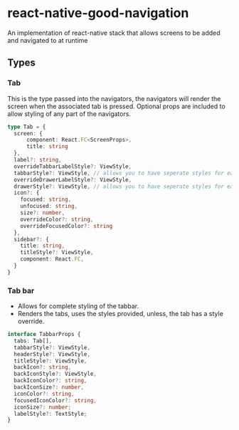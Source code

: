 # react-native-good-navigation
An implementation of react-native stack that allows screens to be added and navigated to at runtime

## Types

### Tab

This is the type passed into the navigators, the navigators will render the screen when the associated tab is pressed. Optional props are included to allow styling of any part of the navigators.

```typescript
type Tab = {
  screen: {
      component: React.FC<ScreenProps>,
      title: string
  },
  label?: string,
  overrideTabbarLabelStyle?: ViewStyle,
  tabbarStyle?: ViewStyle, // allows you to have seperate styles for each tab in tabbar
  overrideDrawerLabelStyle?: ViewStyle, 
  drawerStyle?: ViewStyle, // allows you to have seperate styles for each tab in drawer
  icon?: {
    focused: string,
    unfocused: string,
    size?: number,
    overrideColor?: string, 
    overrideFocusedColor?: string
  },
  sidebar?: {
    title: string,
    titleStyle?: ViewStyle,
    component: React.FC,
  }
}
```

### Tab bar

- Allows for complete styling of the tabbar.
- Renders the tabs, uses the styles provided, unless, the tab has a style override.

```typescript
interface TabbarProps {
  tabs: Tab[],
  tabbarStyle?: ViewStyle,
  headerStyle?: ViewStyle,
  titleStyle?: ViewStyle,
  backIcon?: string,
  backIconStyle?: ViewStyle,
  backIconColor?: string,
  backIconSize?: number,
  iconColor?: string,
  focusedIconColor?: string,
  iconSize?: number;
  labelStyle?: TextStyle;
}
```
